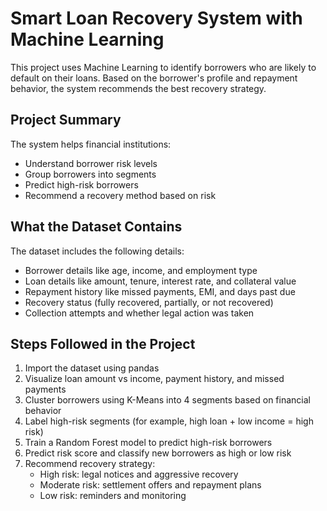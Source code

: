 # Smart Loan Recovery System with Machine Learning

This project uses Machine Learning to identify borrowers who are likely to default on their loans. Based on the borrower's profile and repayment behavior, the system recommends the best recovery strategy.

## Project Summary

The system helps financial institutions:
- Understand borrower risk levels
- Group borrowers into segments
- Predict high-risk borrowers
- Recommend a recovery method based on risk

## What the Dataset Contains

The dataset includes the following details:
- Borrower details like age, income, and employment type
- Loan details like amount, tenure, interest rate, and collateral value
- Repayment history like missed payments, EMI, and days past due
- Recovery status (fully recovered, partially, or not recovered)
- Collection attempts and whether legal action was taken

## Steps Followed in the Project

1. Import the dataset using pandas  
2. Visualize loan amount vs income, payment history, and missed payments  
3. Cluster borrowers using K-Means into 4 segments based on financial behavior  
4. Label high-risk segments (for example, high loan + low income = high risk)  
5. Train a Random Forest model to predict high-risk borrowers  
6. Predict risk score and classify new borrowers as high or low risk  
7. Recommend recovery strategy:
   - High risk: legal notices and aggressive recovery  
   - Moderate risk: settlement offers and repayment plans  
   - Low risk: reminders and monitoring  
